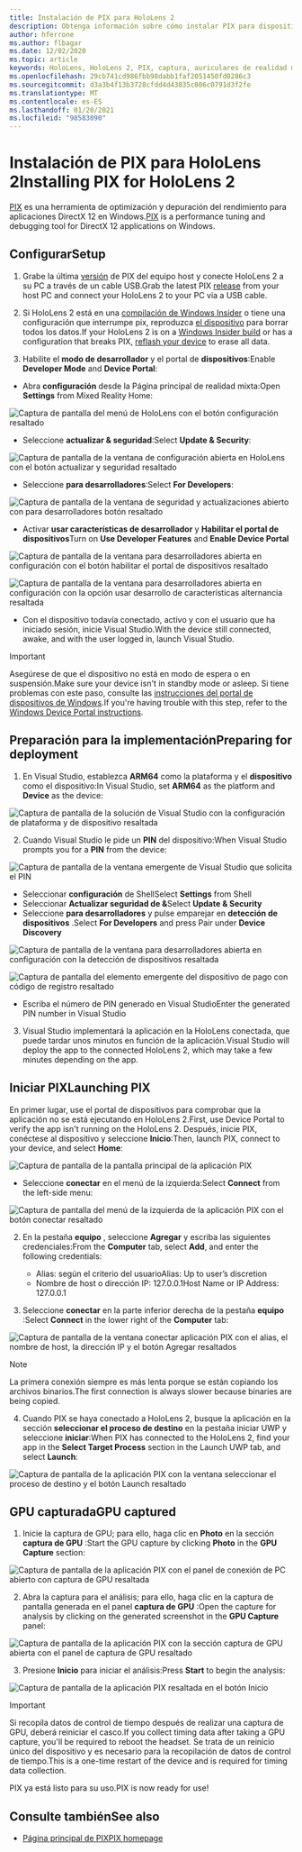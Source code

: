 ```yaml
---
title: Instalación de PIX para HoloLens 2
description: Obtenga información sobre cómo instalar PIX para dispositivos HoloLens 2.
author: hferrone
ms.author: flbagar
ms.date: 12/02/2020
ms.topic: article
keywords: HoloLens, HoloLens 2, PIX, captura, auriculares de realidad mixta, auriculares de realidad mixta de Windows, auriculares de realidad virtual
ms.openlocfilehash: 29cb741cd986fbb98dabb1faf2051450fd0286c3
ms.sourcegitcommit: d3a3b4f13b3728cfdd4d43035c806c0791d3f2fe
ms.translationtype: MT
ms.contentlocale: es-ES
ms.lasthandoff: 01/20/2021
ms.locfileid: "98583090"
---
```

# <a name="installing-pix-for-hololens-2"></a><span data-ttu-id="d3339-104">Instalación de PIX para HoloLens 2</span><span class="sxs-lookup"><span data-stu-id="d3339-104">Installing PIX for HoloLens 2</span></span>

<span data-ttu-id="d3339-105">[PIX](https://devblogs.microsoft.com/pix) es una herramienta de optimización y depuración del rendimiento para aplicaciones DirectX 12 en Windows.</span><span class="sxs-lookup"><span data-stu-id="d3339-105">[PIX](https://devblogs.microsoft.com/pix) is a performance tuning and debugging tool for DirectX 12 applications on Windows.</span></span> 

## <a name="setup"></a><span data-ttu-id="d3339-106">Configurar</span><span class="sxs-lookup"><span data-stu-id="d3339-106">Setup</span></span>

1. <span data-ttu-id="d3339-107">Grabe la última [versión]( https://devblogs.microsoft.com/pix/download) de PIX del equipo host y conecte HoloLens 2 a su PC a través de un cable USB.</span><span class="sxs-lookup"><span data-stu-id="d3339-107">Grab the latest PIX [release]( https://devblogs.microsoft.com/pix/download) from your host PC and connect your HoloLens 2 to your PC via a USB cable.</span></span>

2. <span data-ttu-id="d3339-108">Si HoloLens 2 está en una [compilación de Windows Insider](https://insider.windows.com) o tiene una configuración que interrumpe pix, reproduzca  [el dispositivo](/hololens/hololens-recovery) para borrar todos los datos.</span><span class="sxs-lookup"><span data-stu-id="d3339-108">If your HoloLens 2 is on a [Windows Insider build](https://insider.windows.com) or has a configuration that breaks PIX,  [reflash your device](/hololens/hololens-recovery) to erase all data.</span></span>

3. <span data-ttu-id="d3339-109">Habilite el **modo de desarrollador** y el portal de **dispositivos**:</span><span class="sxs-lookup"><span data-stu-id="d3339-109">Enable **Developer Mode** and **Device Portal**:</span></span>

* <span data-ttu-id="d3339-110">Abra **configuración** desde la Página principal de realidad mixta:</span><span class="sxs-lookup"><span data-stu-id="d3339-110">Open **Settings** from Mixed Reality Home:</span></span>

![Captura de pantalla del menú de HoloLens con el botón configuración resaltado](images/pix-img-01.jpg)

* <span data-ttu-id="d3339-112">Seleccione **actualizar & seguridad**:</span><span class="sxs-lookup"><span data-stu-id="d3339-112">Select **Update & Security**:</span></span>

![Captura de pantalla de la ventana de configuración abierta en HoloLens con el botón actualizar y seguridad resaltado](images/pix-img-02.jpg)

* <span data-ttu-id="d3339-114">Seleccione **para desarrolladores**:</span><span class="sxs-lookup"><span data-stu-id="d3339-114">Select **For Developers**:</span></span>

![Captura de pantalla de la ventana de seguridad y actualizaciones abierto con para desarrolladores botón resaltado](images/pix-img-03.jpg)

* <span data-ttu-id="d3339-116">Activar **usar características de desarrollador** y **Habilitar el portal de dispositivos**</span><span class="sxs-lookup"><span data-stu-id="d3339-116">Turn on **Use Developer Features** and **Enable Device Portal**</span></span>

![Captura de pantalla de la ventana para desarrolladores abierta en configuración con el botón habilitar el portal de dispositivos resaltado](images/pix-img-04.jpg)

![Captura de pantalla de la ventana para desarrolladores abierta en configuración con la opción usar desarrollo de características alternancia resaltada](images/pix-img-05.jpg)

* <span data-ttu-id="d3339-119">Con el dispositivo todavía conectado, activo y con el usuario que ha iniciado sesión, inicie Visual Studio.</span><span class="sxs-lookup"><span data-stu-id="d3339-119">With the device still connected, awake, and with the user logged in, launch Visual Studio.</span></span>

> [!IMPORTANT]
> <span data-ttu-id="d3339-120">Asegúrese de que el dispositivo no está en modo de espera o en suspensión.</span><span class="sxs-lookup"><span data-stu-id="d3339-120">Make sure your device isn't in standby mode or asleep.</span></span> <span data-ttu-id="d3339-121">Si tiene problemas con este paso, consulte las [instrucciones del portal de dispositivos de Windows](./using-the-windows-device-portal.md).</span><span class="sxs-lookup"><span data-stu-id="d3339-121">If you're having trouble with this step, refer to the [Windows Device Portal instructions](./using-the-windows-device-portal.md).</span></span>

## <a name="preparing-for-deployment"></a><span data-ttu-id="d3339-122">Preparación para la implementación</span><span class="sxs-lookup"><span data-stu-id="d3339-122">Preparing for deployment</span></span>

1. <span data-ttu-id="d3339-123">En Visual Studio, establezca **ARM64** como la plataforma y el **dispositivo** como el dispositivo:</span><span class="sxs-lookup"><span data-stu-id="d3339-123">In Visual Studio, set **ARM64** as the platform and **Device** as the device:</span></span>

![Captura de pantalla de la solución de Visual Studio con la configuración de plataforma y de dispositivo resaltada](images/pix-img-06.png)

2. <span data-ttu-id="d3339-125">Cuando Visual Studio le pide un **PIN** del dispositivo:</span><span class="sxs-lookup"><span data-stu-id="d3339-125">When Visual Studio prompts you for a **PIN** from the device:</span></span>

![Captura de pantalla de la ventana emergente de Visual Studio que solicita el PIN](images/pix-img-07.png)

* <span data-ttu-id="d3339-127">Seleccionar **configuración** de Shell</span><span class="sxs-lookup"><span data-stu-id="d3339-127">Select **Settings** from Shell</span></span>
* <span data-ttu-id="d3339-128">Seleccionar **Actualizar seguridad de &**</span><span class="sxs-lookup"><span data-stu-id="d3339-128">Select **Update & Security**</span></span>
* <span data-ttu-id="d3339-129">Seleccione **para desarrolladores** y pulse emparejar en **detección de dispositivos** .</span><span class="sxs-lookup"><span data-stu-id="d3339-129">Select **For Developers** and press Pair under **Device Discovery**</span></span> 

![Captura de pantalla de la ventana para desarrolladores abierta en configuración con la detección de dispositivos resaltada](images/pix-img-08.jpg)

![Captura de pantalla del elemento emergente del dispositivo de pago con código de registro resaltado](images/pix-img-09.jpg)

* <span data-ttu-id="d3339-132">Escriba el número de PIN generado en Visual Studio</span><span class="sxs-lookup"><span data-stu-id="d3339-132">Enter the generated PIN number in Visual Studio</span></span>

3. <span data-ttu-id="d3339-133">Visual Studio implementará la aplicación en la HoloLens conectada, que puede tardar unos minutos en función de la aplicación.</span><span class="sxs-lookup"><span data-stu-id="d3339-133">Visual Studio will deploy the app to the connected HoloLens 2, which may take a few minutes depending on the app.</span></span>

## <a name="launching-pix"></a><span data-ttu-id="d3339-134">Iniciar PIX</span><span class="sxs-lookup"><span data-stu-id="d3339-134">Launching PIX</span></span>

<span data-ttu-id="d3339-135">En primer lugar, use el portal de dispositivos para comprobar que la aplicación no se está ejecutando en HoloLens 2.</span><span class="sxs-lookup"><span data-stu-id="d3339-135">First, use Device Portal to verify the app isn't running on the HoloLens 2.</span></span> <span data-ttu-id="d3339-136">Después, inicie PIX, conéctese al dispositivo y seleccione **Inicio**:</span><span class="sxs-lookup"><span data-stu-id="d3339-136">Then, launch PIX, connect to your device, and select **Home**:</span></span>

![Captura de pantalla de la pantalla principal de la aplicación PIX](images/pix-img-10.png)

* <span data-ttu-id="d3339-138">Seleccione **conectar** en el menú de la izquierda:</span><span class="sxs-lookup"><span data-stu-id="d3339-138">Select **Connect** from the left-side menu:</span></span>

![Captura de pantalla del menú de la izquierda de la aplicación PIX con el botón conectar resaltado](images/pix-img-11.png)

2. <span data-ttu-id="d3339-140">En la pestaña **equipo** , seleccione **Agregar** y escriba las siguientes credenciales:</span><span class="sxs-lookup"><span data-stu-id="d3339-140">From the **Computer** tab, select **Add**, and enter the following credentials:</span></span>
    * <span data-ttu-id="d3339-141">Alias: según el criterio del usuario</span><span class="sxs-lookup"><span data-stu-id="d3339-141">Alias: Up to user’s discretion</span></span>
    * <span data-ttu-id="d3339-142">Nombre de host o dirección IP: 127.0.0.1</span><span class="sxs-lookup"><span data-stu-id="d3339-142">Host Name or IP Address: 127.0.0.1</span></span>

3. <span data-ttu-id="d3339-143">Seleccione **conectar** en la parte inferior derecha de la pestaña **equipo** :</span><span class="sxs-lookup"><span data-stu-id="d3339-143">Select **Connect** in the lower right of the **Computer** tab:</span></span>

![Captura de pantalla de la ventana conectar aplicación PIX con el alias, el nombre de host, la dirección IP y el botón Agregar resaltados](images/pix-img-12.png)

> [!NOTE]
> <span data-ttu-id="d3339-145">La primera conexión siempre es más lenta porque se están copiando los archivos binarios.</span><span class="sxs-lookup"><span data-stu-id="d3339-145">The first connection is always slower because binaries are being copied.</span></span>

4. <span data-ttu-id="d3339-146">Cuando PIX se haya conectado a HoloLens 2, busque la aplicación en la sección **seleccionar el proceso de destino** en la pestaña iniciar UWP y seleccione **iniciar**:</span><span class="sxs-lookup"><span data-stu-id="d3339-146">When PIX has connected to the HoloLens 2, find your app in the **Select Target Process** section in the Launch UWP tab, and select **Launch**:</span></span>

![Captura de pantalla de la aplicación PIX con la ventana seleccionar el proceso de destino y el botón Launch resaltado](images/pix-img-13.png)

## <a name="gpu-captured"></a><span data-ttu-id="d3339-148">GPU capturada</span><span class="sxs-lookup"><span data-stu-id="d3339-148">GPU captured</span></span>

1. <span data-ttu-id="d3339-149">Inicie la captura de GPU; para ello, haga clic en **Photo** en la sección **captura de GPU** :</span><span class="sxs-lookup"><span data-stu-id="d3339-149">Start the GPU capture by clicking **Photo** in the **GPU Capture** section:</span></span>

![Captura de pantalla de la aplicación PIX con el panel de conexión de PC abierto con captura de GPU resaltada](images/pix-img-14.png)

2. <span data-ttu-id="d3339-151">Abra la captura para el análisis; para ello, haga clic en la captura de pantalla generada en el panel **captura de GPU** :</span><span class="sxs-lookup"><span data-stu-id="d3339-151">Open the capture for analysis by clicking on the generated screenshot in the **GPU Capture** panel:</span></span>

![Captura de pantalla de la aplicación PIX con la sección captura de GPU abierta con el panel de captura de GPU resaltado](images/pix-img-15.png)

3. <span data-ttu-id="d3339-153">Presione **Inicio** para iniciar el análisis:</span><span class="sxs-lookup"><span data-stu-id="d3339-153">Press **Start** to begin the analysis:</span></span>

![Captura de pantalla de la aplicación PIX resaltada en el botón Inicio](images/pix-img-16.png)

> [!IMPORTANT]
> <span data-ttu-id="d3339-155">Si recopila datos de control de tiempo después de realizar una captura de GPU, deberá reiniciar el casco.</span><span class="sxs-lookup"><span data-stu-id="d3339-155">If you collect timing data after taking a GPU capture, you'll be required to reboot the headset.</span></span> <span data-ttu-id="d3339-156">Se trata de un reinicio único del dispositivo y es necesario para la recopilación de datos de control de tiempo.</span><span class="sxs-lookup"><span data-stu-id="d3339-156">This is a one-time restart of the device and is required for timing data collection.</span></span>

<span data-ttu-id="d3339-157">PIX ya está listo para su uso.</span><span class="sxs-lookup"><span data-stu-id="d3339-157">PIX is now ready for use!</span></span>

## <a name="see-also"></a><span data-ttu-id="d3339-158">Consulte también</span><span class="sxs-lookup"><span data-stu-id="d3339-158">See also</span></span>
* [<span data-ttu-id="d3339-159">Página principal de PIX</span><span class="sxs-lookup"><span data-stu-id="d3339-159">PIX homepage</span></span>](https://devblogs.microsoft.com/pix)
